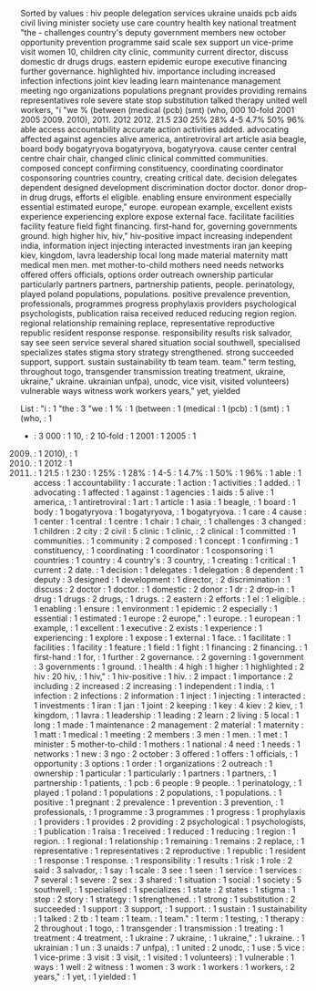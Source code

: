 Sorted by values :
hiv people delegation services ukraine unaids pcb aids civil living minister society use care country health key national treatment "the - challenges country's deputy government members new october opportunity prevention programme said scale sex support un vice-prime visit women 10, children city clinic, community current director, discuss domestic dr drugs drugs. eastern epidemic europe executive financing further governance. highlighted hiv. importance including increased infection infections joint kiev leading learn maintenance management meeting ngo organizations populations pregnant provides providing remains representatives role severe state stop substitution talked therapy united well workers, "i "we % (between (medical (pcb) (smt) (who, 000 10-fold 2001 2005 2009. 2010), 2011. 2012 2012. 21.5 230 25% 28% 4-5 4.7% 50% 96% able access accountability accurate action activities added. advocating affected against agencies alive america, antiretroviral art article asia beagle, board body bogatyryova bogatyryova, bogatyryova. cause center central centre chair chair, changed clinic clinical committed communities. composed concept confirming constituency, coordinating coordinator cosponsoring countries country, creating critical date. decision delegates dependent designed development discrimination doctor doctor. donor drop-in drug drugs, efforts el eligible. enabling ensure environment especially essential estimated europe," europe. european example, excellent exists experience experiencing explore expose external face. facilitate facilities facility feature field fight financing. first-hand for, governing governments ground. high higher hiv, hiv," hiv-positive impact increasing independent india, information inject injecting interacted investments iran jan keeping kiev, kingdom, lavra leadership local long made material maternity matt medical men men. met mother-to-child mothers need needs networks offered offers officials, options order outreach ownership particular particularly partners partners, partnership patients, people. perinatology, played poland populations, populations. positive prevalence prevention, professionals, programmes progress prophylaxis providers psychological psychologists, publication raisa received reduced reducing region region. regional relationship remaining replace, representative reproductive republic resident response response. responsibility results risk salvador, say see seen service several shared situation social southwell, specialised specializes states stigma story strategy strengthened. strong succeeded support, support. sustain sustainability tb team team. team." term testing, throughout togo, transgender transmission treating treatment, ukraine, ukraine," ukraine. ukrainian unfpa), unodc, vice visit, visited volunteers) vulnerable ways witness work workers years," yet, yielded 

List :
"i : 1
"the : 3
"we : 1
% : 1
(between : 1
(medical : 1
(pcb) : 1
(smt) : 1
(who, : 1
- : 3
000 : 1
10, : 2
10-fold : 1
2001 : 1
2005 : 1
2009. : 1
2010), : 1
2011. : 1
2012 : 1
2012. : 1
21.5 : 1
230 : 1
25% : 1
28% : 1
4-5 : 1
4.7% : 1
50% : 1
96% : 1
able : 1
access : 1
accountability : 1
accurate : 1
action : 1
activities : 1
added. : 1
advocating : 1
affected : 1
against : 1
agencies : 1
aids : 5
alive : 1
america, : 1
antiretroviral : 1
art : 1
article : 1
asia : 1
beagle, : 1
board : 1
body : 1
bogatyryova : 1
bogatyryova, : 1
bogatyryova. : 1
care : 4
cause : 1
center : 1
central : 1
centre : 1
chair : 1
chair, : 1
challenges : 3
changed : 1
children : 2
city : 2
civil : 5
clinic : 1
clinic, : 2
clinical : 1
committed : 1
communities. : 1
community : 2
composed : 1
concept : 1
confirming : 1
constituency, : 1
coordinating : 1
coordinator : 1
cosponsoring : 1
countries : 1
country : 4
country's : 3
country, : 1
creating : 1
critical : 1
current : 2
date. : 1
decision : 1
delegates : 1
delegation : 8
dependent : 1
deputy : 3
designed : 1
development : 1
director, : 2
discrimination : 1
discuss : 2
doctor : 1
doctor. : 1
domestic : 2
donor : 1
dr : 2
drop-in : 1
drug : 1
drugs : 2
drugs, : 1
drugs. : 2
eastern : 2
efforts : 1
el : 1
eligible. : 1
enabling : 1
ensure : 1
environment : 1
epidemic : 2
especially : 1
essential : 1
estimated : 1
europe : 2
europe," : 1
europe. : 1
european : 1
example, : 1
excellent : 1
executive : 2
exists : 1
experience : 1
experiencing : 1
explore : 1
expose : 1
external : 1
face. : 1
facilitate : 1
facilities : 1
facility : 1
feature : 1
field : 1
fight : 1
financing : 2
financing. : 1
first-hand : 1
for, : 1
further : 2
governance. : 2
governing : 1
government : 3
governments : 1
ground. : 1
health : 4
high : 1
higher : 1
highlighted : 2
hiv : 20
hiv, : 1
hiv," : 1
hiv-positive : 1
hiv. : 2
impact : 1
importance : 2
including : 2
increased : 2
increasing : 1
independent : 1
india, : 1
infection : 2
infections : 2
information : 1
inject : 1
injecting : 1
interacted : 1
investments : 1
iran : 1
jan : 1
joint : 2
keeping : 1
key : 4
kiev : 2
kiev, : 1
kingdom, : 1
lavra : 1
leadership : 1
leading : 2
learn : 2
living : 5
local : 1
long : 1
made : 1
maintenance : 2
management : 2
material : 1
maternity : 1
matt : 1
medical : 1
meeting : 2
members : 3
men : 1
men. : 1
met : 1
minister : 5
mother-to-child : 1
mothers : 1
national : 4
need : 1
needs : 1
networks : 1
new : 3
ngo : 2
october : 3
offered : 1
offers : 1
officials, : 1
opportunity : 3
options : 1
order : 1
organizations : 2
outreach : 1
ownership : 1
particular : 1
particularly : 1
partners : 1
partners, : 1
partnership : 1
patients, : 1
pcb : 6
people : 9
people. : 1
perinatology, : 1
played : 1
poland : 1
populations : 2
populations, : 1
populations. : 1
positive : 1
pregnant : 2
prevalence : 1
prevention : 3
prevention, : 1
professionals, : 1
programme : 3
programmes : 1
progress : 1
prophylaxis : 1
providers : 1
provides : 2
providing : 2
psychological : 1
psychologists, : 1
publication : 1
raisa : 1
received : 1
reduced : 1
reducing : 1
region : 1
region. : 1
regional : 1
relationship : 1
remaining : 1
remains : 2
replace, : 1
representative : 1
representatives : 2
reproductive : 1
republic : 1
resident : 1
response : 1
response. : 1
responsibility : 1
results : 1
risk : 1
role : 2
said : 3
salvador, : 1
say : 1
scale : 3
see : 1
seen : 1
service : 1
services : 7
several : 1
severe : 2
sex : 3
shared : 1
situation : 1
social : 1
society : 5
southwell, : 1
specialised : 1
specializes : 1
state : 2
states : 1
stigma : 1
stop : 2
story : 1
strategy : 1
strengthened. : 1
strong : 1
substitution : 2
succeeded : 1
support : 3
support, : 1
support. : 1
sustain : 1
sustainability : 1
talked : 2
tb : 1
team : 1
team. : 1
team." : 1
term : 1
testing, : 1
therapy : 2
throughout : 1
togo, : 1
transgender : 1
transmission : 1
treating : 1
treatment : 4
treatment, : 1
ukraine : 7
ukraine, : 1
ukraine," : 1
ukraine. : 1
ukrainian : 1
un : 3
unaids : 7
unfpa), : 1
united : 2
unodc, : 1
use : 5
vice : 1
vice-prime : 3
visit : 3
visit, : 1
visited : 1
volunteers) : 1
vulnerable : 1
ways : 1
well : 2
witness : 1
women : 3
work : 1
workers : 1
workers, : 2
years," : 1
yet, : 1
yielded : 1
